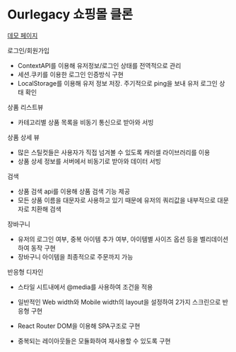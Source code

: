 # Ourlegacy 쇼핑몰 클론

[데모 페이지](https://sharp-davinci-fe6514.netlify.app)

로그인/회원가입
- ContextAPI를 이용해 유저정보/로그인 상태를 전역적으로 관리
- 세션.쿠키를 이용한 로그인 인증방식 구현
- LocalStorage를 이용해 유저 정보 저장. 주기적으로 ping을 보내 유저 로그인 상태 확인

상품 리스트뷰
- 카테고리별 상품 목록을 비동기 통신으로 받아와 서빙

상품 상세 뷰
- 많은 스틸컷들은 사용자가 직접 넘겨볼 수 있도록 캐러셀 라이브러리를 이용
- 상품 상세 정보를 서버에서 비동기로 받아와 데이터 서빙

검색
- 상품 검색 api를 이용해 상품 검색 기능 제공
- 모든 상품 이름을 대문자로 사용하고 있기 때문에 유저의 쿼리값을 내부적으로 대문자로 치환해 검색

장바구니
- 유저의 로그인 여부, 중복 아이템 추가 여부, 아이템별 사이즈 옵션 등을 벨리데이션 하여 동작 구현
- 장바구니 아이템을 최종적으로 주문까지 가능

반응형 디자인
- 스타일 시트내에서 @media를 사용하여 조건을 적용
- 일반적인 Web width와 Mobile width의 layout을 설정하여 2가지 스크린으로 반응형 구현


- React Router DOM을 이용해 SPA구조로 구현
- 중복되는 레이아웃들은 모듈화하여 재사용할 수 있도록 구현
